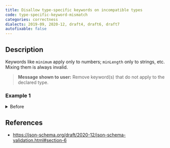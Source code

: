 ```yaml
---
title: Disallow type-specific keywords on incompatible types
code: type-specific-keyword-mismatch
categories: correctness
dialects: 2019-09, 2020-12, draft4, draft6, draft7
autofixable: false
---
```


## Description
Keywords like `minimum` apply only to numbers; `minLength` only to strings, etc. Mixing them is always invalid.

> **Message shown to user:**
> Remove keyword(s) that do not apply to the declared type.

### Example 1
<details><summary>Before</summary>

```json
{
  "$schema": "https://json-schema.org/draft/2020-12/schema",
  "type": "string",
  "minimum": 1
}
```
</details>

## References
* <https://json-schema.org/draft/2020-12/json-schema-validation.html#section-6>
